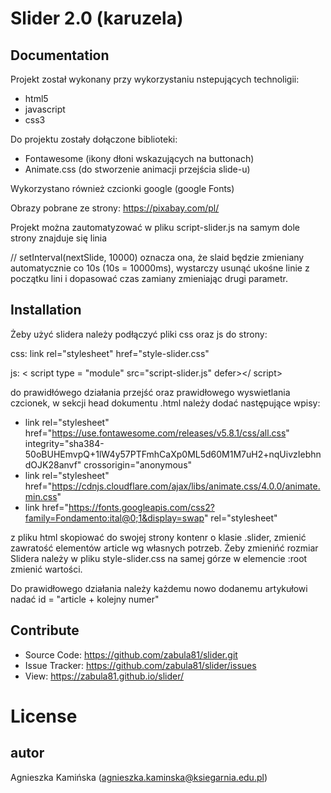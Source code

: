 # Slider 2.0 (karuzela)
## Documentation
Projekt został wykonany przy wykorzystaniu nstepujących technoligii:
* html5
* javascript
* css3

Do projektu zostały dołączone biblioteki:
* Fontawesome (ikony dłoni wskazujących na buttonach)
* Animate.css (do stworzenie animacji przejścia slide-u)

Wykorzystano również czcionki google (google Fonts)

Obrazy pobrane ze strony: https://pixabay.com/pl/

Projekt można zautomatyzować w pliku script-slider.js na samym dole strony znajduje się linia

// setInterval(nextSlide, 10000) 
oznacza ona, że slaid będzie zmieniany automatycznie co 10s (10s = 10000ms), wystarczy usunąć ukośne linie z początku lini i dopasować czas zamiany zmieniając drugi parametr.

## Installation
Żeby użyć slidera należy podłączyć pliki css oraz js do strony:

css: link rel="stylesheet" href="style-slider.css"

js:  < script type = "module" src="script-slider.js" defer></ script>

do prawidłówego działania przejść oraz prawidłowego wyswietlania czcionek, w sekcji head dokumentu .html należy dodać następujące wpisy:
* link rel="stylesheet" href="https://use.fontawesome.com/releases/v5.8.1/css/all.css" integrity="sha384-50oBUHEmvpQ+1lW4y57PTFmhCaXp0ML5d60M1M7uH2+nqUivzIebhndOJK28anvf" crossorigin="anonymous"
* link rel="stylesheet" href="https://cdnjs.cloudflare.com/ajax/libs/animate.css/4.0.0/animate.min.css"
* link href="https://fonts.googleapis.com/css2?family=Fondamento:ital@0;1&display=swap" rel="stylesheet"

z pliku html skopiować do swojej strony kontenr o klasie .slider, zmienić zawratość elementów article wg własnych potrzeb.
Żeby zmienińć rozmiar Slidera należy w pliku style-slider.css na samej górze w elemencie :root zmienić wartości.

Do prawidłowego działania należy każdemu nowo dodanemu artykułowi nadać id = "article + kolejny numer"

## Contribute
* Source Code: https://github.com/zabula81/slider.git
* Issue Tracker: https://github.com/zabula81/slider/issues
* View: https://zabula81.github.io/slider/

# License

## autor
Agnieszka Kamińska (agnieszka.kaminska@ksiegarnia.edu.pl)

